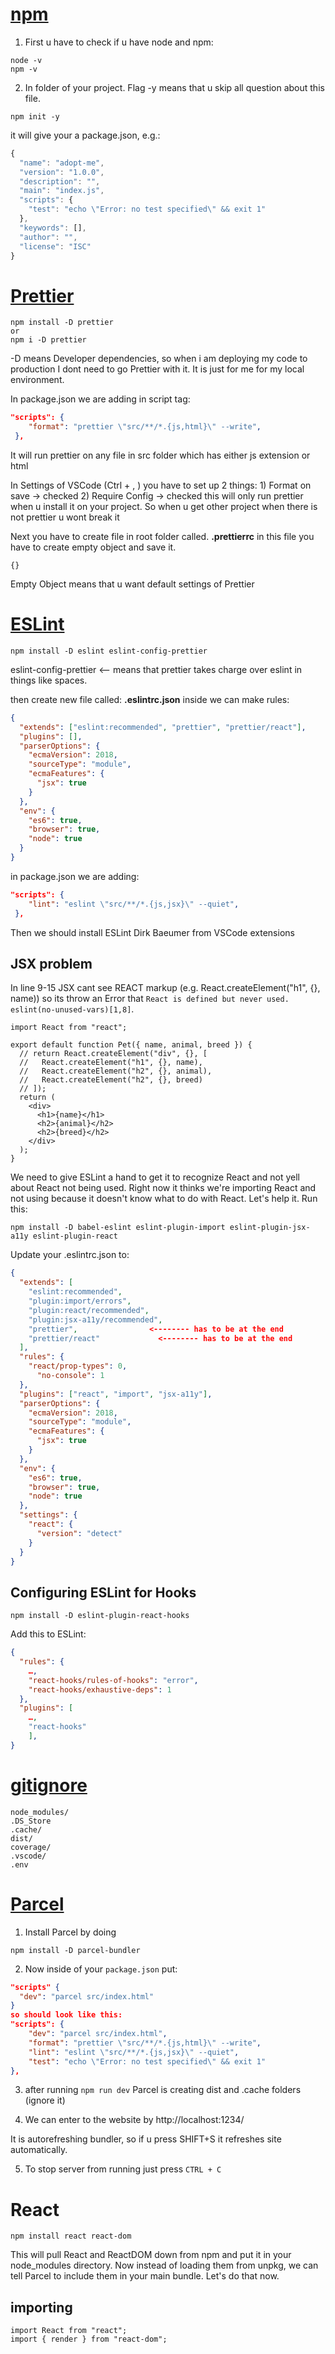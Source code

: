 # [npm](https://btholt.github.io/complete-intro-to-react-v5/eslint-prettier)

1) First u have to check if u have node and npm:

```
node -v
npm -v
```

2) In folder of your project. Flag -y means that u skip all question about this file.

```
npm init -y
```

it will give your a package.json, e.g.:

```javascript
{
  "name": "adopt-me",
  "version": "1.0.0",
  "description": "",
  "main": "index.js",
  "scripts": {
    "test": "echo \"Error: no test specified\" && exit 1"
  },
  "keywords": [],
  "author": "",
  "license": "ISC"
}

```

# [Prettier](https://btholt.github.io/complete-intro-to-react-v5/eslint-prettier)

```
npm install -D prettier
or
npm i -D prettier
```

-D means Developer dependencies, so when i am deploying my code to production I dont need to go Prettier with it. It is just for me for my local environment.

In package.json we are adding in script tag:

```json
"scripts": {
    "format": "prettier \"src/**/*.{js,html}\" --write",
 },
```

It will run prettier on any file in src folder which has either js extension or html

In Settings of VSCode (Ctrl + , ) you have to set up 2 things:
	1) Format on save -> checked
	2) Require Config -> checked          this will only run prettier when u install it on your project. So when u get other project when there is not prettier u wont break it

Next you have to create file in root folder called.
**.prettierrc**
in this file you have to create empty object and save it. 

```
{}
```

Empty Object means that u want default settings of Prettier

# [ESLint](https://btholt.github.io/complete-intro-to-react-v5/eslint-prettier)

```
npm install -D eslint eslint-config-prettier
```

eslint-config-prettier       <-- means that prettier takes charge over eslint in things like spaces.

then create new file called:
**.eslintrc.json**
inside we can make rules:

```json
{
  "extends": ["eslint:recommended", "prettier", "prettier/react"],
  "plugins": [],
  "parserOptions": {
    "ecmaVersion": 2018,
    "sourceType": "module",
    "ecmaFeatures": {
      "jsx": true
    }
  },
  "env": {
    "es6": true,
    "browser": true,
    "node": true
  }
}
```

in package.json we are adding:

```json
"scripts": {
    "lint": "eslint \"src/**/*.{js,jsx}\" --quiet",
 },
```

Then we should install ESLint Dirk Baeumer from VSCode extensions

## JSX problem

In line 9-15 JSX cant see REACT markup (e.g. React.createElement("h1", {}, name)) so its throw an Error that `React is defined but never used. eslint(no-unused-vars)[1,8]`. 

```react
import React from "react";

export default function Pet({ name, animal, breed }) {
  // return React.createElement("div", {}, [
  //   React.createElement("h1", {}, name),
  //   React.createElement("h2", {}, animal),
  //   React.createElement("h2", {}, breed)
  // ]);
  return (
    <div>
      <h1>{name}</h1>
      <h2>{animal}</h2>
      <h2>{breed}</h2>
    </div>
  );
}

```

We need to give ESLint a hand to get it to recognize React and not yell about React not being used. Right now it thinks we're importing React and not using because it doesn't know what to do with React. Let's help it. Run this:

```command
npm install -D babel-eslint eslint-plugin-import eslint-plugin-jsx-a11y eslint-plugin-react
```

Update your .eslintrc.json to:

```json
{
  "extends": [
    "eslint:recommended",
    "plugin:import/errors",
    "plugin:react/recommended",
    "plugin:jsx-a11y/recommended",
    "prettier",                <-------- has to be at the end
    "prettier/react"			 <-------- has to be at the end
  ],
  "rules": {
    "react/prop-types": 0,
      "no-console": 1
  },
  "plugins": ["react", "import", "jsx-a11y"],
  "parserOptions": {
    "ecmaVersion": 2018,
    "sourceType": "module",
    "ecmaFeatures": {
      "jsx": true
    }
  },
  "env": {
    "es6": true,
    "browser": true,
    "node": true
  },
  "settings": {
    "react": {
      "version": "detect"
    }
  }
}
```

## Configuring ESLint for Hooks

```
npm install -D eslint-plugin-react-hooks
```

Add this to ESLint:

```json
{
  "rules": {
    …,
    "react-hooks/rules-of-hooks": "error",
    "react-hooks/exhaustive-deps": 1
  },
  "plugins": [
    …,
    "react-hooks"
    ],
}
```



# [gitignore](https://btholt.github.io/complete-intro-to-react-v5/eslint-prettier)

```
node_modules/
.DS_Store
.cache/
dist/
coverage/
.vscode/
.env
```

# [Parcel](https://btholt.github.io/complete-intro-to-react-v5/parcel)

1) Install Parcel by doing 

```
npm install -D parcel-bundler
```

2) Now inside of your `package.json` put:

```json
"scripts" {
  "dev": "parcel src/index.html"
}
so should look like this:
"scripts": {
    "dev": "parcel src/index.html",
    "format": "prettier \"src/**/*.{js,html}\" --write",
    "lint": "eslint \"src/**/*.{js,jsx}\" --quiet",
    "test": "echo \"Error: no test specified\" && exit 1"
},
```

3) after running `npm run dev` Parcel is creating dist and .cache folders (ignore it)

4) We can enter to the website by http://localhost:1234/

It is autorefreshing bundler, so if u press SHIFT+S it refreshes site automatically.

5) To stop server from running just press `CTRL + C`

# React

```
npm install react react-dom
```

This will pull React and ReactDOM down from npm and put it in your node_modules directory. Now instead of loading them from unpkg, we can tell Parcel to include them in your main bundle. Let's do that now.

## importing

```react
import React from "react";
import { render } from "react-dom";
```


















